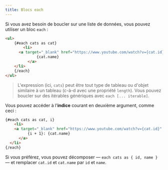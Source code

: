 ```yaml
---
title: Blocs each
---
```


Si vous avez besoin de boucler sur une liste de données, vous pouvez utiliser un bloc `each` :

```html
<ul>
	{#each cats as cat}
		<li>
      <a target="_blank" href="https://www.youtube.com/watch?v={cat.id}" rel="noreferrer">
			  {cat.name}
		  </a>
    </li>
	{/each}
</ul>
```

> L'expression (ici, `cats`) peut être tout type de tableau ou d'objet similaire à un tableau (c-à-d avec une propriété `length`). Vous pouvez boucler sur des itérables génériques avec `each [... iterable]`.

Vous pouvez accéder à l'**indice** courant en deuxième argument, comme ceci :

```html
{#each cats as cat, i}
	<li>
    <a target="_blank" href="https://www.youtube.com/watch?v={cat.id}" rel="noreferrer">
		  {i + 1}: {cat.name}
	  </a>
  </li>
{/each}
```

Si vous préférez, vous pouvez décomposer — `each cats as { id, name }` — et remplacer `cat.id` et `cat.name` par `id` et `name`.

